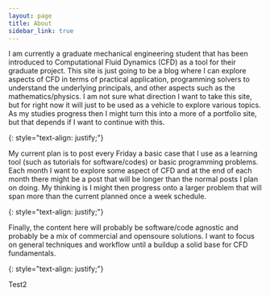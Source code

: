 ```yaml
---
layout: page
title: About
sidebar_link: true
---
```



<p>I am currently a graduate mechanical engineering student that has been introduced to Computational Fluid Dynamics (CFD) as a tool
for their graduate project. This site is just going to be a blog where I can explore aspects of CFD in terms of practical application,
programming solvers to understand the underlying principals, and other aspects such as the mathematics/physics. I am not sure what
direction I want to take this site, but for right now it will just to be used as a vehicle to explore various topics. As my studies 
progress then I might turn this into a more of a portfolio site, but that depends if I want to continue with this. </p>
{: style="text-align: justify;"}

<p>My current plan is to post every Friday a basic case that I use as a learning tool (such as tutorials for software/codes) or basic
programming problems. Each month I want to explore some aspect of CFD and at the end of each month there might be a post that will be
longer than the normal posts I plan on doing. My thinking is I might then progress onto a larger problem that will span more than the 
current planned once a week schedule.</p>
{: style="text-align: justify;"}

<p>Finally, the content here will probably be software/code agnostic and probably be a mix of commercial and opensoure solutions. I want to
focus on general techniques and workflow until a buildup a solid base for CFD fundamentals.</p>
{: style="text-align: justify;"}

Test2